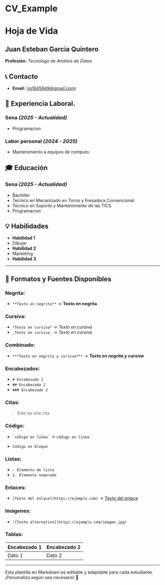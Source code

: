 # CV_Example
# Hoja de Vida

## Juan Esteban Garcia Quintero
**Profesión:** _Tecnologo de Analisis de Datos_

## 📞 Contacto
- **Email:** (jg1845949@gmail.com)

## 🏢 Experiencia Laboral.
### **Sena** _(2025 - Actualidad)_
- Programacion

### **Labor personal** _(2024 - 2025)_
- Mantenimiento a equipos de computo.

## 🎓 Educación
### **Sena** _(2025 - Actualidad)_
- Bachiller
- Tecnico en Mecanizado en Torno y Fresadora Convencional
- Tecnico en Soporte y Mantenimiento de las TICS
- Programacion

## 💡 Habilidades
- **Habilidad 1**
- Dibujar
- **Habilidad 2**
- Marketing
- **Habilidad 3**

---

## 🎨 Formatos y Fuentes Disponibles

### **Negrita:**
- `**Texto en negrita**` → **Texto en negrita**

### **Cursiva:**
- `*Texto en cursiva*` → *Texto en cursiva*
- `_Texto en cursiva_` → _Texto en cursiva_

### **Combinado:**
- `***Texto en negrita y cursiva***` → ***Texto en negrita y cursiva***

### **Encabezados:**
- `# Encabezado 1`
- `## Encabezado 2`
- `### Encabezado 3`

### **Citas:**
> Esto es una cita

### **Código:**
- `` `código en línea` `` → `código en línea`
- ```
  Código en bloque
  ```

### **Listas:**
- `- Elemento de lista`
- `1. Elemento numerado`

### **Enlaces:**
- `[Texto del enlace](https://ejemplo.com)` → [Texto del enlace](https://ejemplo.com)

### **Imágenes:**
- `![Texto alternativo](https://ejemplo.com/imagen.jpg)`

### **Tablas:**
| Encabezado 1 | Encabezado 2 |
|-------------|-------------|
| Dato 1     | Dato 2      |

---

Esta plantilla en Markdown es editable y adaptable para cada estudiante. ¡Personaliza según sea necesario! 🎯

